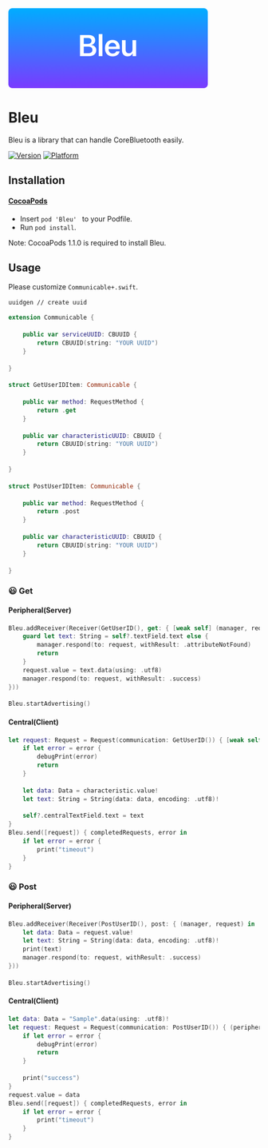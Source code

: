 <img src="https://github.com/1amageek/Bleu/blob/master/Bleu.png" width="400px">

# Bleu
Bleu is a library that can handle CoreBluetooth easily.

 [![Version](http://img.shields.io/cocoapods/v/Bleu.svg)](http://cocoapods.org/?q=Bleu)
 [![Platform](http://img.shields.io/cocoapods/p/Bleu.svg)]()


## Installation

<!--
#### [Carthage](https://github.com/Carthage/Carthage)
-->

#### [CocoaPods](https://github.com/cocoapods/cocoapods)

- Insert `pod 'Bleu' ` to your Podfile.
- Run `pod install`.

Note: CocoaPods 1.1.0 is required to install Bleu.
 
## Usage

Please customize `Communicable+.swift`.

``` shell
uuidgen // create uuid
```

``` Swift
extension Communicable {
    
    public var serviceUUID: CBUUID {
        return CBUUID(string: "YOUR UUID")
    }
    
}

struct GetUserIDItem: Communicable {
    
    public var method: RequestMethod {
        return .get
    }
    
    public var characteristicUUID: CBUUID {
        return CBUUID(string: "YOUR UUID")
    }
    
}

struct PostUserIDItem: Communicable {
    
    public var method: RequestMethod {
        return .post
    }
    
    public var characteristicUUID: CBUUID {
        return CBUUID(string: "YOUR UUID")
    }
    
}

```


### 😃 Get

#### Peripheral(Server)
``` Swift
Bleu.addReceiver(Receiver(GetUserID(), get: { [weak self] (manager, request) in
    guard let text: String = self?.textField.text else {
        manager.respond(to: request, withResult: .attributeNotFound)
        return
    }
    request.value = text.data(using: .utf8)
    manager.respond(to: request, withResult: .success)
}))

Bleu.startAdvertising()
```

#### Central(Client)
``` Swift
let request: Request = Request(communication: GetUserID()) { [weak self] (peripheral, characteristic, error) in
    if let error = error {
        debugPrint(error)
        return
    }
    
    let data: Data = characteristic.value!
    let text: String = String(data: data, encoding: .utf8)!
    
    self?.centralTextField.text = text
}
Bleu.send([request]) { completedRequests, error in
    if let error = error {
        print("timeout")
    }
}
```

### 😃 Post 

#### Peripheral(Server)
``` Swift
Bleu.addReceiver(Receiver(PostUserID(), post: { (manager, request) in
    let data: Data = request.value!
    let text: String = String(data: data, encoding: .utf8)!
    print(text)
    manager.respond(to: request, withResult: .success)
}))

Bleu.startAdvertising()
```

#### Central(Client)
``` Swift
let data: Data = "Sample".data(using: .utf8)!
let request: Request = Request(communication: PostUserID()) { (peripheral, characteristic, error) in
    if let error = error {
        debugPrint(error)
        return
    }
    
    print("success")
}
request.value = data
Bleu.send([request]) { completedRequests, error in
    if let error = error {
        print("timeout")
    }
}
```
